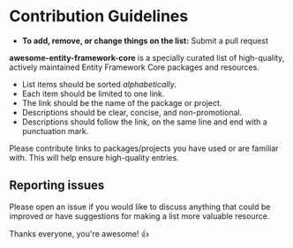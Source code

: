 # Contribution Guidelines

- **To add, remove, or change things on the list:** Submit a pull request

**awesome-entity-framework-core** is a specially curated list of high-quality, actively maintained Entity Framework Core packages and resources.

- List items should be sorted *alphabetically*.
- Each item should be limited to one link.
- The link should be the name of the package or project.
- Descriptions should be clear, concise, and non-promotional.
- Descriptions should follow the link, on the same line and end with a punctuation mark.

Please contribute links to packages/projects you have used or are familiar with. This will help ensure high-quality entries.

## Reporting issues

Please open an issue if you would like to discuss anything that could be improved or have suggestions for making a list more valuable resource. 

Thanks everyone, you're awesome! :+1: